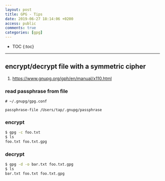 ```yaml
---
layout: post
title: GPG - Tips
date: 2019-06-27 18:14:06 +0200
access: public
comments: true
categories: [gpg]
---
```


<!-- @format -->

<!-- more -->

* TOC
{:toc}
<hr>

## encrypt/decrypt file with a symmetric cipher

1. <https://www.gnupg.org/gph/en/manual/x110.html>

### read passphrase from file

```gpg
# ~/.gnupg/gpg.conf

passphrase-file /Users/tap/.gnupg/passphrase
```

### encrypt

```sh
$ gpg -c foo.txt
$ ls
foo.txt foo.txt.gpg
```

### decrypt

```sh
$ gpg -d -o bar.txt foo.txt.gpg
$ ls
bar.txt foo.txt foo.txt.gpg
```
